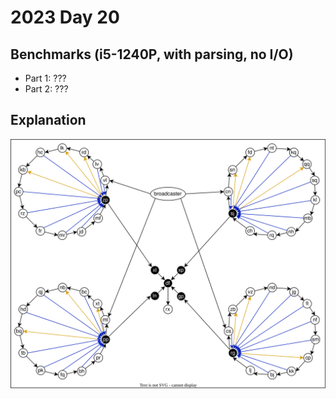 # 2023 Day 20

## Benchmarks (i5-1240P, with parsing, no I/O)

- Part 1: ???
- Part 2: ???

## Explanation

![Input Graph](./input.svg)
